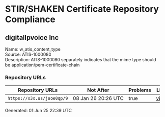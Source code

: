 # STIR/SHAKEN Certificate Repository Compliance

## digitalIpvoice Inc

Name: w_atis_content_type\
Source: ATIS-1000080\
Description: ATIS-1000080 separately indicates that the mime type should be application/pem-certificate-chain
### Repository URLs

| Repository URLs | Not After |  Problems | Link |
|-----------------|-----------|-----------|------|
| `https://x3x.us/jaoe0qp/9` | 08&#160;Jan&#160;26&#160;20:26&#160;UTC | true | [view](../../REPOS/4e02f3b2d922a46b6971be46e1a195df788101b7/README.md) |


Generated: 01 Jun 25 22:39 UTC
